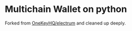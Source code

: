 # Multichain Wallet on python

Forked from [OneKeyHQ/electrum](https://github.com/OneKeyHQ/electrum) and cleaned up deeply.
